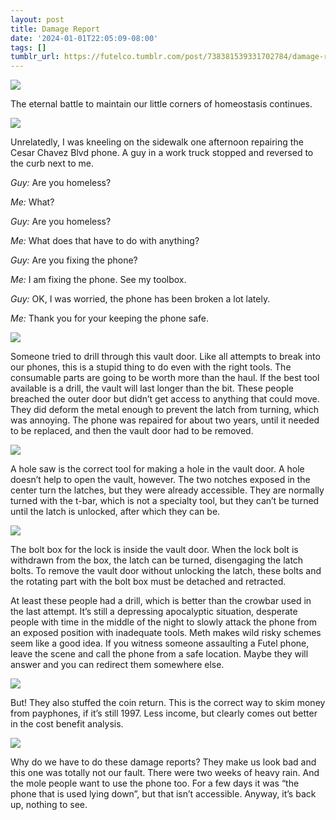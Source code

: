 ```yaml
---
layout: post
title: Damage Report
date: '2024-01-01T22:05:09-08:00'
tags: []
tumblr_url: https://futelco.tumblr.com/post/738381539331702784/damage-report
---
```

![](https://64.media.tumblr.com/8475eec37a385fd7053cfd66d61c057e/69845f913a2709a9-2d/s640x960/31958d02e8cde2e663d8c6d0ffc8c7c6e2a7d0c9.jpg)

The eternal battle to maintain our little corners of homeostasis continues.

![](https://64.media.tumblr.com/a98e2ca545b058874b3f57c3b36187e1/69845f913a2709a9-e4/s640x960/a27793cc3a06fc8e520829dc616952b714132847.jpg)

Unrelatedly, I was kneeling on the sidewalk one afternoon repairing the Cesar Chavez Blvd phone. A guy in a work truck stopped and reversed to the curb next to me.

_Guy:_ Are you homeless?

_Me:_ What?

_Guy:_ Are you homeless?

_Me:_ What does that have to do with anything?

_Guy:_ Are you fixing the phone?

_Me:_ I am fixing the phone. See my toolbox.

_Guy:_ OK, I was worried, the phone has been broken a lot lately.

_Me:_ Thank you for your keeping the phone safe.

![](https://64.media.tumblr.com/5fc14bf86cc202911388be43d2433446/69845f913a2709a9-a7/s640x960/b2582ec59634ecdbec834bbb108f8d3fb23a8f02.jpg)

Someone tried to drill through this vault door. Like all attempts to break into our phones, this is a stupid thing to do even with the right tools. The consumable parts are going to be worth more than the haul. If the best tool available is a drill, the vault will last longer than the bit. These people breached the outer door but didn’t get access to anything that could move. They did deform the metal enough to prevent the latch from turning, which was annoying. The phone was repaired for about two years, until it needed to be replaced, and then the vault door had to be removed.

![](https://64.media.tumblr.com/d7d434179ac7e2e42d457fc02953606a/69845f913a2709a9-95/s640x960/a8a9a36bc359605bf89c233e5cc1e408bbe38cae.jpg)

A hole saw is the correct tool for making a hole in the vault door. A hole doesn’t help to open the vault, however. The two notches exposed in the center turn the latches, but they were already accessible. They are normally turned with the t-bar, which is not a specialty tool, but they can’t be turned until the latch is unlocked, after which they can be.

![](https://64.media.tumblr.com/cdfdec8d355c5d23cf98d1500a56fa8a/69845f913a2709a9-09/s640x960/0c413e57981884c55fe077a9a3039bf2483a7254.jpg)

The bolt box for the lock is inside the vault door. When the lock bolt is withdrawn from the box, the latch can be turned, disengaging the latch bolts. To remove the vault door without unlocking the latch, these bolts and the rotating part with the bolt box must be detached and retracted.

At least these people had a drill, which is better than the crowbar used in the last attempt. It’s still a depressing apocalyptic situation, desperate people with time in the middle of the night to slowly attack the phone from an exposed position with inadequate tools. Meth makes wild risky schemes seem like a good idea. If you witness someone assaulting a Futel phone, leave the scene and call the phone from a safe location. Maybe they will answer and you can redirect them somewhere else.

![](https://64.media.tumblr.com/9d124a86d715d6180ff024e8775e5d82/69845f913a2709a9-bc/s640x960/33836005950d759baac61ba9302924317a6745b1.jpg)

But! They also stuffed the coin return. This is the correct way to skim money from payphones, if it’s still 1997. Less income, but clearly comes out better in the cost benefit analysis.

![](https://64.media.tumblr.com/1c3b74112d2ab8a1554713971cbd67ed/69845f913a2709a9-72/s640x960/107494fdfe768ee53ca71b15e1eef372bb0567a8.jpg)

Why do we have to do these damage reports? They make us look bad and this one was totally not our fault. There were two weeks of heavy rain. And the mole people want to use the phone too. For a few days it was “the phone that is used lying down”, but that isn’t accessible. Anyway, it’s back up, nothing to see.

